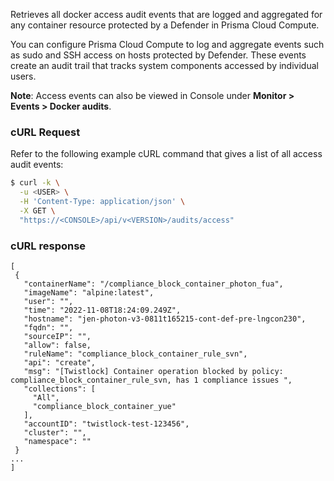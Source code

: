 Retrieves all docker access audit events that are logged and aggregated for any container resource protected by a Defender in Prisma Cloud Compute.

You can configure Prisma Cloud Compute to log and aggregate events such as sudo and SSH access on hosts protected by Defender. These events create an audit trail that tracks system components accessed by individual users. 

**Note**: Access events can also be viewed in Console under **Monitor > Events > Docker audits**.

### cURL Request
Refer to the following example cURL command that gives a list of all access audit events:

```bash
$ curl -k \
  -u <USER> \
  -H 'Content-Type: application/json' \
  -X GET \
  "https://<CONSOLE>/api/v<VERSION>/audits/access"
```

### cURL response
```
[
 {
   "containerName": "/compliance_block_container_photon_fua",
   "imageName": "alpine:latest",
   "user": "",
   "time": "2022-11-08T18:24:09.249Z",
   "hostname": "jen-photon-v3-0811t165215-cont-def-pre-lngcon230",
   "fqdn": "",
   "sourceIP": "",
   "allow": false,
   "ruleName": "compliance_block_container_rule_svn",
   "api": "create",
   "msg": "[Twistlock] Container operation blocked by policy: compliance_block_container_rule_svn, has 1 compliance issues ",
   "collections": [
     "All",
     "compliance_block_container_yue"
   ],
   "accountID": "twistlock-test-123456",
   "cluster": "",
   "namespace": ""
 }
...
]
```

